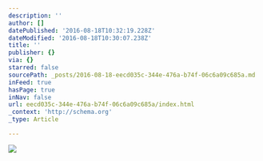 ```yaml
---
description: ''
author: []
datePublished: '2016-08-18T10:32:19.228Z'
dateModified: '2016-08-18T10:30:07.238Z'
title: ''
publisher: {}
via: {}
starred: false
sourcePath: _posts/2016-08-18-eecd035c-344e-476a-b74f-06c6a09c685a.md
inFeed: true
hasPage: true
inNav: false
url: eecd035c-344e-476a-b74f-06c6a09c685a/index.html
_context: 'http://schema.org'
_type: Article

---
```

![](https://the-grid-user-content.s3-us-west-2.amazonaws.com/51505169-352d-40a9-a53a-9ac78bdcb2d8.jpg)